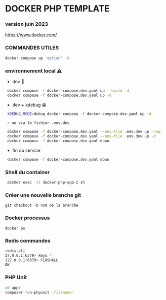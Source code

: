 # DOCKER PHP TEMPLATE 
### version juin 2023
https://www.docker.com/
### COMMANDES UTILES 

```sh
docker compose up 'option' -d
```
 ### environnement local ⚠

- dev 🥴

```sh
 docker compose -f docker-compose.dev.yaml up --build -d
 docker compose -f docker-compose.dev.yaml up -d
```

- dev + xdebug 😀

```sh
 XDEBUG_MODE=debug docker compose -f docker-compose.dev.yaml up -d

 > ou via le fichier .env.dev

 docker compose -f docker-compose.dev.yaml --env-file .env.dev up --build -d
 docker compose -f docker-compose.dev.yaml --env-file .env.dev up -d
 docker compose -f docker-compose.dev.yaml down
```

- fin du service

```sh
 docker compose -f docker-compose.dev.yaml down
```


### Shell du container
```sh
 docker exec -it docker-php-app-1 sh
 ```

 ### Créer une nouvelle branche git 
 `git checkout -b nom de la branche  `


### Docker processus
`docker ps`

### Redis commandes
```sh
redis-cli
27.0.0.1:6379> keys *
127.0.0.1:6379> FLUSHALL
OK
 ```

 ### PHP Unit
```sh
cd app/
composer run-phpunit -filename-
 ```